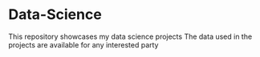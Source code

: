 # Data-Science
This repository showcases my data science projects
The data used in the projects are available for any interested party
